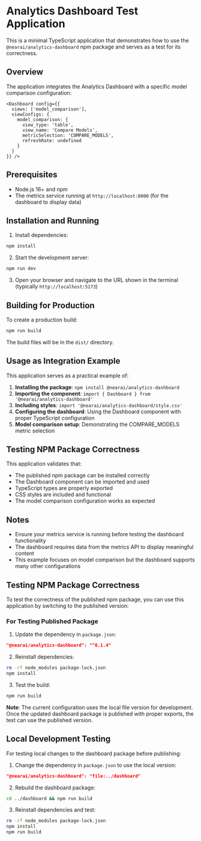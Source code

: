 # Analytics Dashboard Test Application

This is a minimal TypeScript application that demonstrates how to use the `@nearai/analytics-dashboard` npm package and serves as a test for its correctness.

## Overview

The application integrates the Analytics Dashboard with a specific model comparison configuration:

```tsx
<Dashboard config={{
  views: ['model_comparison'],
  viewConfigs: {
    model_comparison: {
      view_type: 'table',
      view_name: 'Compare Models',
      metricSelection: 'COMPARE_MODELS',
      refreshRate: undefined
    }
  }
}} />
```

## Prerequisites

- Node.js 16+ and npm
- The metrics service running at `http://localhost:8000` (for the dashboard to display data)

## Installation and Running

1. Install dependencies:
```bash
npm install
```

2. Start the development server:
```bash
npm run dev
```

3. Open your browser and navigate to the URL shown in the terminal (typically `http://localhost:5173`)

## Building for Production

To create a production build:

```bash
npm run build
```

The build files will be in the `dist/` directory.

## Usage as Integration Example

This application serves as a practical example of:

1. **Installing the package**: `npm install @nearai/analytics-dashboard`
2. **Importing the component**: `import { Dashboard } from '@nearai/analytics-dashboard'`
3. **Including styles**: `import '@nearai/analytics-dashboard/style.css'`
4. **Configuring the dashboard**: Using the Dashboard component with proper TypeScript configuration
5. **Model comparison setup**: Demonstrating the COMPARE_MODELS metric selection

## Testing NPM Package Correctness

This application validates that:
- The published npm package can be installed correctly
- The Dashboard component can be imported and used
- TypeScript types are properly exported
- CSS styles are included and functional
- The model comparison configuration works as expected

## Notes

- Ensure your metrics service is running before testing the dashboard functionality
- The dashboard requires data from the metrics API to display meaningful content
- This example focuses on model comparison but the dashboard supports many other configurations

## Testing NPM Package Correctness

To test the correctness of the published npm package, you can use this application by switching to the published version:

### For Testing Published Package

1. Update the dependency in `package.json`:
```json
"@nearai/analytics-dashboard": "^0.1.4"
```

2. Reinstall dependencies:
```bash
rm -rf node_modules package-lock.json
npm install
```

3. Test the build:
```bash
npm run build
```

**Note**: The current configuration uses the local file version for development. Once the updated dashboard package is published with proper exports, the test can use the published version.

## Local Development Testing

For testing local changes to the dashboard package before publishing:

1. Change the dependency in `package.json` to use the local version:
```json
"@nearai/analytics-dashboard": "file:../dashboard"
```

2. Rebuild the dashboard package:
```bash
cd ../dashboard && npm run build
```

3. Reinstall dependencies and test:
```bash
rm -rf node_modules package-lock.json
npm install
npm run build
```